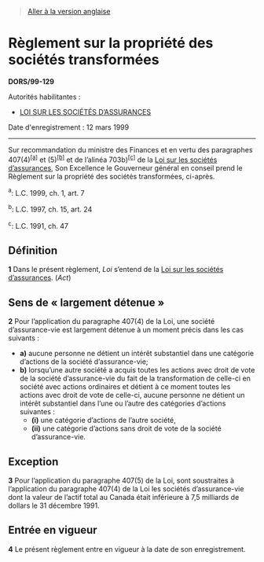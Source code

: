 > [Aller à la version anglaise](/en/Regulations/Statutory%20Orders%20and%20Regulations/99/129.md)

# Règlement sur la propriété des sociétés transformées

**DORS/99-129**

Autorités habilitantes : 
- [LOI SUR LES SOCIÉTÉS D’ASSURANCES](/fr/Lois/Lois%20du%20Canada/1991/ch.%2047.md)

Date d'enregistrement : 12 mars 1999

----------

Sur recommandation du ministre des Finances et en vertu des paragraphes 407(4)<sup><a href='#nbp_SOR-99-129_f_hq_5539'>[a]</a></sup> et (5)<sup><a href='#nbp_SOR-99-129_f_hq_5540'>[b]</a></sup> et de l’alinéa 703b)<sup><a href='#nbp_SOR-99-129_f_hq_5541'>[c]</a></sup> de la [Loi sur les sociétés d’assurances](/fr/Lois/Lois%20du%20Canada/1991/ch.%2047.md), Son Excellence le Gouverneur général en conseil prend le Règlement sur la propriété des sociétés transformées, ci-après.

<a name='nbp_SOR-99-129_f_hq_5539'><sup>a</sup></a>: L.C. 1999, ch. 1, art. 7<br />

<a name='nbp_SOR-99-129_f_hq_5540'><sup>b</sup></a>: L.C. 1997, ch. 15, art. 24<br />

<a name='nbp_SOR-99-129_f_hq_5541'><sup>c</sup></a>: L.C. 1991, ch. 47<br />




## Définition


**1** Dans le présent règlement, *Loi* s’entend de la [Loi sur les sociétés d’assurances](/fr/Lois/Lois%20du%20Canada/1991/ch.%2047.md). (*Act*)




## Sens de « largement détenue »


**2** Pour l’application du paragraphe 407(4) de la Loi, une société d’assurance-vie est largement détenue à un moment précis dans les cas suivants :
- **a)** aucune personne ne détient un intérêt substantiel dans une catégorie d’actions de la société d’assurance-vie;
- **b)** lorsqu’une autre société a acquis toutes les actions avec droit de vote de la société d’assurance-vie du fait de la transformation de celle-ci en société avec actions ordinaires et détient à ce moment toutes les actions avec droit de vote de celle-ci, aucune personne ne détient un intérêt substantiel dans l’une ou l’autre des catégories d’actions suivantes :
	- **(i)** une catégorie d’actions de l’autre société,
	- **(ii)** une catégorie d’actions sans droit de vote de la société d’assurance-vie.




## Exception


**3** Pour l’application du paragraphe 407(5) de la Loi, sont soustraites à l’application du paragraphe 407(4) de la Loi les sociétés d’assurance-vie dont la valeur de l’actif total au Canada était inférieure à 7,5 milliards de dollars le 31 décembre 1991.




## Entrée en vigueur


**4** Le présent règlement entre en vigueur à la date de son enregistrement.



